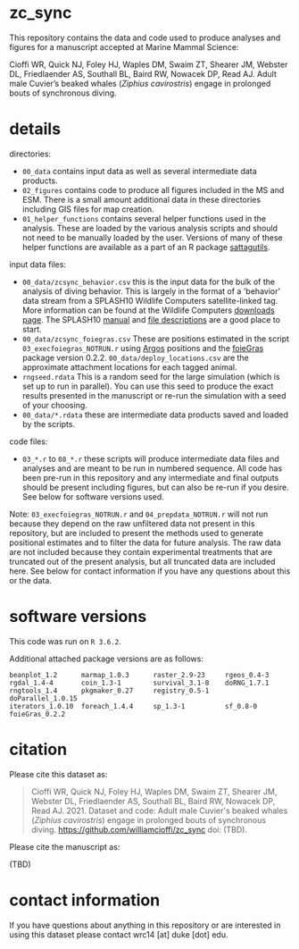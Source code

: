 # zc_sync

This repository contains the data and code used to produce analyses and figures for a manuscript accepted at Marine Mammal Science:

Cioffi WR, Quick NJ, Foley HJ, Waples DM, Swaim ZT, Shearer JM, Webster DL, Friedlaender AS, Southall BL, Baird RW, Nowacek DP, Read AJ. Adult male Cuvier’s beaked whales (*Ziphius cavirostris*) engage in prolonged bouts of synchronous diving.

# details

directories:
- `00_data` contains input data as well as several intermediate data products.
- `02_figures` contains code to produce all figures included in the MS and ESM. There is a small amount additional data in these directories including GIS files for map creation.
- `01_helper_functions` contains several helper functions used in the analysis. These are loaded by the various analysis scripts and should not need to be manually loaded by the user. Versions of many of these helper functions are available as a part of an R package [sattagutils](https://github.com/williamcioffi/sattagutils).

input data files:
- `00_data/zcsync_behavior.csv` this is the input data for the bulk of the analysis of diving behavior. This is largely in the format of a 'behavior' data stream from a SPLASH10 Wildlife Computers satellite-linked tag. More information can be found at the Wildlife Computers [downloads page](https://wildlifecomputers.com/support/downloads/). The SPLASH10 [manual](https://static.wildlifecomputers.com/SPLASH10-TDR10-User-Guide-3.pdf) and [file descriptions](https://static.wildlifecomputers.com/Spreadsheet-File-Descriptions-3.pdf) are a good place to start.
- `00_data/zcsync_foiegras.csv` These are positions estimated in the script `03_execfoiegras_NOTRUN.r` using [Argos](https://www.argos-system.org/manual/) positions and the [foieGras](https://github.com/ianjonsen/foieGras) package version 0.2.2. `00_data/deploy_locations.csv` are the approximate attachment locations for each tagged animal.
- `rngseed.rdata` This is a random seed for the large simulation (which is set up to run  in parallel). You can use this seed to produce the exact results presented in the manuscript or re-run the simulation with a seed of your choosing.
- `00_data/*.rdata` these are intermediate data products saved and loaded by the scripts.

code files:
- `03_*.r` to `08_*.r` these scripts will produce intermediate data files and analyses and are meant to be run in numbered sequence. All code has been pre-run in this repository and any intermediate and final outputs should be present including figures, but can also be re-run if you desire. See below for software versions used.

Note: `03_execfoiegras_NOTRUN.r` and `04_prepdata_NOTRUN.r` will not run because they depend on the raw unfiltered data not present in this repository, but are included to present the methods used to generate positional estimates and to filter the data for future analysis. The raw data are not included because they contain experimental treatments that are truncated out of the present analysis, but all truncated data are included here. See below for contact information if you have any questions about this or the data.

# software versions

This code was run on `R 3.6.2`.

Additional attached package versions are as follows:
```
beanplot_1.2      marmap_1.0.3      raster_2.9-23     rgeos_0.4-3      
rgdal_1.4-4       coin_1.3-1        survival_3.1-8    doRNG_1.7.1      
rngtools_1.4      pkgmaker_0.27     registry_0.5-1    doParallel_1.0.15
iterators_1.0.10  foreach_1.4.4     sp_1.3-1          sf_0.8-0         
foieGras_0.2.2   
```
# citation

Please cite this dataset as:

> Cioffi WR, Quick NJ, Foley HJ, Waples DM, Swaim ZT, Shearer JM, Webster DL, Friedlaender AS, Southall BL, Baird RW, Nowacek DP, Read AJ. 2021. Dataset and code: Adult male Cuvier's beaked whales (*Ziphius cavirostris*) engage in prolonged bouts of synchronous diving. https://github.com/williamcioffi/zc_sync doi: (TBD).

Please cite the manuscript as:

(TBD)

# contact information

If you have questions about anything in this repository or are interested in using this dataset please contact wrc14 [at] duke [dot] edu.
